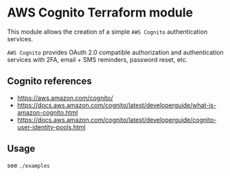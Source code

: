 # AWS Cognito Terraform module

This module allows the creation of a simple `AWS Cognito` authentication services.

`AWS Cognito` provides OAuth 2.0 compatible authorization and authentication services
with 2FA, email + SMS reminders, password reset, etc.

## Cognito references

+ https://aws.amazon.com/cognito/
+ https://docs.aws.amazon.com/cognito/latest/developerguide/what-is-amazon-cognito.html
+ https://docs.aws.amazon.com/cognito/latest/developerguide/cognito-user-identity-pools.html

## Usage

see `./examples`
